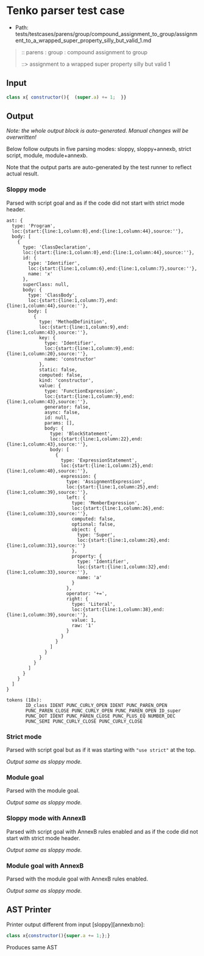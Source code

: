 # Tenko parser test case

- Path: tests/testcases/parens/group/compound_assignment_to_group/assignment_to_a_wrapped_super_property_silly_but_valid_1.md

> :: parens : group : compound assignment to group
>
> ::> assignment to a wrapped super property silly but valid 1

## Input

`````js
class x{ constructor(){  (super.a) += 1;  }}
`````

## Output

_Note: the whole output block is auto-generated. Manual changes will be overwritten!_

Below follow outputs in five parsing modes: sloppy, sloppy+annexb, strict script, module, module+annexb.

Note that the output parts are auto-generated by the test runner to reflect actual result.

### Sloppy mode

Parsed with script goal and as if the code did not start with strict mode header.

`````
ast: {
  type: 'Program',
  loc:{start:{line:1,column:0},end:{line:1,column:44},source:''},
  body: [
    {
      type: 'ClassDeclaration',
      loc:{start:{line:1,column:0},end:{line:1,column:44},source:''},
      id: {
        type: 'Identifier',
        loc:{start:{line:1,column:6},end:{line:1,column:7},source:''},
        name: 'x'
      },
      superClass: null,
      body: {
        type: 'ClassBody',
        loc:{start:{line:1,column:7},end:{line:1,column:44},source:''},
        body: [
          {
            type: 'MethodDefinition',
            loc:{start:{line:1,column:9},end:{line:1,column:43},source:''},
            key: {
              type: 'Identifier',
              loc:{start:{line:1,column:9},end:{line:1,column:20},source:''},
              name: 'constructor'
            },
            static: false,
            computed: false,
            kind: 'constructor',
            value: {
              type: 'FunctionExpression',
              loc:{start:{line:1,column:9},end:{line:1,column:43},source:''},
              generator: false,
              async: false,
              id: null,
              params: [],
              body: {
                type: 'BlockStatement',
                loc:{start:{line:1,column:22},end:{line:1,column:43},source:''},
                body: [
                  {
                    type: 'ExpressionStatement',
                    loc:{start:{line:1,column:25},end:{line:1,column:40},source:''},
                    expression: {
                      type: 'AssignmentExpression',
                      loc:{start:{line:1,column:25},end:{line:1,column:39},source:''},
                      left: {
                        type: 'MemberExpression',
                        loc:{start:{line:1,column:26},end:{line:1,column:33},source:''},
                        computed: false,
                        optional: false,
                        object: {
                          type: 'Super',
                          loc:{start:{line:1,column:26},end:{line:1,column:31},source:''}
                        },
                        property: {
                          type: 'Identifier',
                          loc:{start:{line:1,column:32},end:{line:1,column:33},source:''},
                          name: 'a'
                        }
                      },
                      operator: '+=',
                      right: {
                        type: 'Literal',
                        loc:{start:{line:1,column:38},end:{line:1,column:39},source:''},
                        value: 1,
                        raw: '1'
                      }
                    }
                  }
                ]
              }
            }
          }
        ]
      }
    }
  ]
}

tokens (18x):
       ID_class IDENT PUNC_CURLY_OPEN IDENT PUNC_PAREN_OPEN
       PUNC_PAREN_CLOSE PUNC_CURLY_OPEN PUNC_PAREN_OPEN ID_super
       PUNC_DOT IDENT PUNC_PAREN_CLOSE PUNC_PLUS_EQ NUMBER_DEC
       PUNC_SEMI PUNC_CURLY_CLOSE PUNC_CURLY_CLOSE
`````

### Strict mode

Parsed with script goal but as if it was starting with `"use strict"` at the top.

_Output same as sloppy mode._

### Module goal

Parsed with the module goal.

_Output same as sloppy mode._

### Sloppy mode with AnnexB

Parsed with script goal with AnnexB rules enabled and as if the code did not start with strict mode header.

_Output same as sloppy mode._

### Module goal with AnnexB

Parsed with the module goal with AnnexB rules enabled.

_Output same as sloppy mode._

## AST Printer

Printer output different from input [sloppy][annexb:no]:

````js
class x{constructor(){super.a += 1;};}
````

Produces same AST
